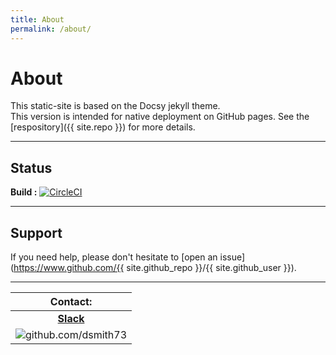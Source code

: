 ```yaml
---
title: About
permalink: /about/
---
```


# About

This static-site is based on the Docsy jekyll theme.  
This version is intended for native deployment on GitHub pages. See the [respository]({{ site.repo }}) for more details.  

--- 

## Status  

**Build :** [![CircleCI](https://circleci.com/gh/101101/kb/tree/master.svg?style=shield)](https://circleci.com/gh/101101/kb/tree/master)  

---

## Support

If you need help, please don't hesitate to [open an issue](https://www.github.com/{{ site.github_repo }}/{{ site.github_user }}).

---
 

| Contact: |
| :---------: |
| **[Slack](https://101101workspace.slack.com/archives/D012ESWSXHQ "dsmith73 on 101101 workspace")** |
| ![github.com/dsmith73](https://avatars1.githubusercontent.com/u/44279121?s=60&u=7a933a33b51505f9d6435eeffae1c8156a47dc77&v=4 "github.com/dsmith73") |
